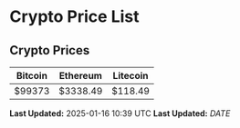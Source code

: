 # Crypto Price List

## Crypto Prices
| Bitcoin | Ethereum | Litecoin |
| ------- | -------- | -------- |
| $99373 | $3338.49 | $118.49 |
**Last Updated:** 2025-01-16 10:39 UTC
**Last Updated:** $DATE$
